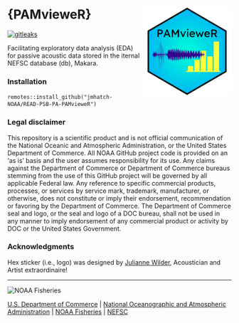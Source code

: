 # {PAMvieweR} <a href='https://jmhatch-noaa.github.io/READ-PSB-PA-PAMvieweR/'><img src='man/figures/logo.png' align="right" height="250" style="float:right; height:200px;"/></a>

[![gitleaks](https://github.com/jmhatch-NOAA/READ-PSB-PA-PAMvieweR/actions/workflows/secretScan.yml/badge.svg)](https://github.com/jmhatch-NOAA/READ-PSB-PA-PAMvieweR/actions/workflows/secretScan.yml)

Facilitating exploratory data analysis (EDA) for passive acoustic data stored in the iternal NEFSC database (db), Makara.

### Installation

``` 
remotes::install_github("jmhatch-NOAA/READ-PSB-PA-PAMvieweR")
```

### Legal disclaimer

This repository is a scientific product and is not official communication of the National Oceanic and Atmospheric Administration, or the United States Department of Commerce. All NOAA GitHub project code is provided on an ‘as is’ basis and the user assumes responsibility for its use. Any claims against the Department of Commerce or Department of Commerce bureaus stemming from the use of this GitHub project will be governed by all applicable Federal law. Any reference to specific commercial products, processes, or services by service mark, trademark, manufacturer, or otherwise, does not constitute or imply their endorsement, recommendation or favoring by the Department of Commerce. The Department of Commerce seal and logo, or the seal and logo of a DOC bureau, shall not be used in any manner to imply endorsement of any commercial product or activity by DOC or the United States Government.

### Acknowledgments

Hex sticker (i.e., logo) was designed by [Julianne Wilder](mailto:julianne.wilder@noaa.gov?subject={PAMvieweR}%20Logo), Acoustician and Artist extraordinaire!

---

<img src="https://raw.githubusercontent.com/nmfs-fish-tools/nmfspalette/main/man/figures/noaa-fisheries-rgb-2line-horizontal-small.png" width="185" alt="NOAA Fisheries">

[U.S. Department of Commerce](https://www.commerce.gov/) | [National Oceanographic and Atmospheric Administration](https://www.noaa.gov) | [NOAA Fisheries](https://www.fisheries.noaa.gov/) | [NEFSC](https://www.fisheries.noaa.gov/about/northeast-fisheries-science-center)
